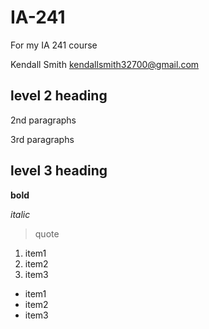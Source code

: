 # IA-241
For my IA 241 course

Kendall Smith
kendallsmith32700@gmail.com

## level 2 heading

2nd paragraphs

3rd paragraphs

## level 3 heading

**bold**

*italic*

> quote 

1. item1
2. item2
3. item3

* item1
* item2
* item3
